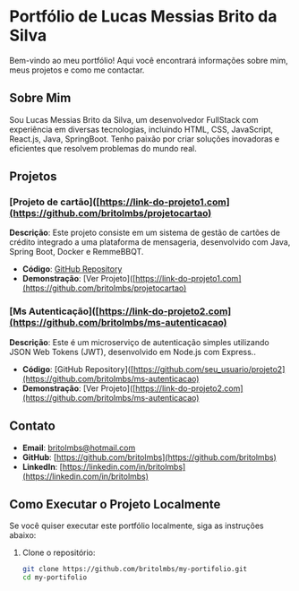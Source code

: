 # Portfólio de Lucas Messias Brito da Silva

Bem-vindo ao meu portfólio! Aqui você encontrará informações sobre mim, meus projetos e como me contactar.

## Sobre Mim

Sou Lucas Messias Brito da Silva, um desenvolvedor FullStack com experiência em diversas tecnologias, incluindo HTML, CSS, JavaScript, React.js, Java, SpringBoot. Tenho paixão por criar soluções inovadoras e eficientes que resolvem problemas do mundo real.

## Projetos

### [Projeto de cartão]([https://link-do-projeto1.com](https://github.com/britolmbs/projetocartao)


**Descrição**: Este projeto consiste em um sistema de gestão de cartões de crédito integrado a uma plataforma de mensageria, desenvolvido com Java, Spring Boot, Docker e RemmeBBQT.

- **Código**: [GitHub Repository](https://github.com/britolmbs/projetocartao)
- **Demonstração**: [Ver Projeto]([https://link-do-projeto1.com](https://github.com/britolmbs/projetocartao)

### [Ms Autenticação]([https://link-do-projeto2.com](https://github.com/britolmbs/ms-autenticacao)


**Descrição**: Este é um microserviço de autenticação simples utilizando JSON Web Tokens (JWT), desenvolvido em Node.js com Express..

- **Código**: [GitHub Repository]([https://github.com/seu_usuario/projeto2](https://github.com/britolmbs/ms-autenticacao)
- **Demonstração**: [Ver Projeto]([https://link-do-projeto2.com](https://github.com/britolmbs/ms-autenticacao)

## Contato

- **Email**: [britolmbs@hotmail.com](mailto:britolmbs@hotmail.com)
- **GitHub**: [https://github.com/britolmbs](https://github.com/britolmbs)
- **LinkedIn**: [https://linkedin.com/in/britolmbs](https://linkedin.com/in/britolmbs)

## Como Executar o Projeto Localmente

Se você quiser executar este portfólio localmente, siga as instruções abaixo:

1. Clone o repositório:
   ```bash
   git clone https://github.com/britolmbs/my-portifolio.git
   cd my-portifolio
